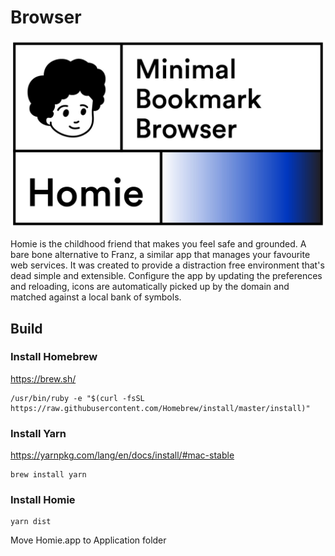 # Browser

![](/docs/homie-cover-ph.jpg)

Homie is the childhood friend that makes you feel safe and grounded. A bare bone alternative to Franz, a similar app that manages your favourite web services. It was created to provide a distraction free environment that's dead simple and extensible. Configure the app by updating the preferences and reloading, icons are automatically picked up by the domain and matched against a local bank of symbols.

## Build

### Install Homebrew

https://brew.sh/

```
/usr/bin/ruby -e "$(curl -fsSL https://raw.githubusercontent.com/Homebrew/install/master/install)"
```

### Install Yarn

https://yarnpkg.com/lang/en/docs/install/#mac-stable

```
brew install yarn
```

### Install Homie

```
yarn dist
```

Move Homie.app to Application folder
